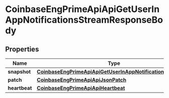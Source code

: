 
# CoinbaseEngPrimeApiApiGetUserInAppNotificationsStreamResponseBody

## Properties
Name | Type | Description | Notes
------------ | ------------- | ------------- | -------------
**snapshot** | [**CoinbaseEngPrimeApiApiGetUserInAppNotificationsResponse**](CoinbaseEngPrimeApiApiGetUserInAppNotificationsResponse.md) |  |  [optional]
**patch** | [**CoinbaseEngPrimeApiApiJsonPatch**](CoinbaseEngPrimeApiApiJsonPatch.md) |  |  [optional]
**heartbeat** | [**CoinbaseEngPrimeApiApiHeartbeat**](CoinbaseEngPrimeApiApiHeartbeat.md) |  |  [optional]



